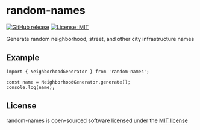 # random-names

[![GitHub release](https://img.shields.io/github/release/rwampler/random-names.svg)](https://github.com/rwampler/random-names/releases/)
[![License: MIT](https://img.shields.io/badge/License-MIT-green.svg)](https://opensource.org/licenses/MIT)

Generate random neighborhood, street, and other city infrastructure names

## Example

```
import { NeighborhoodGenerator } from 'random-names';

const name = NeighborhoodGenerator.generate();
console.log(name);
```

## License

random-names is open-sourced software licensed under the [MIT license](http://opensource.org/licenses/MIT)

